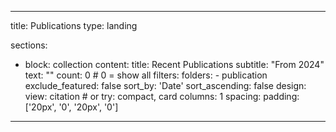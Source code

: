 
---
title: Publications
type: landing

sections:
  - block: collection
    content:
      title: Recent Publications
      subtitle: "From 2024"
      text: ""
      count: 0  # 0 = show all
      filters:
        folders:
          - publication
        exclude_featured: false
      sort_by: 'Date'
      sort_ascending: false
    design:
      view: citation  # or try: compact, card
      columns: 1
      spacing:
        padding: ['20px', '0', '20px', '0']
---